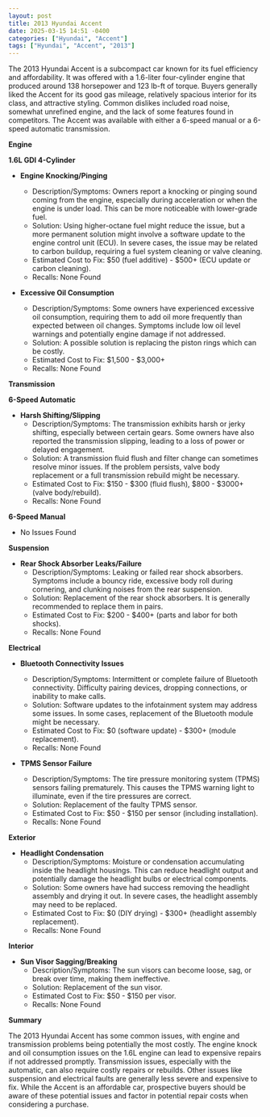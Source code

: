 ```yaml
---
layout: post
title: 2013 Hyundai Accent
date: 2025-03-15 14:51 -0400
categories: ["Hyundai", "Accent"]
tags: ["Hyundai", "Accent", "2013"]
---
```

The 2013 Hyundai Accent is a subcompact car known for its fuel efficiency and affordability. It was offered with a 1.6-liter four-cylinder engine that produced around 138 horsepower and 123 lb-ft of torque. Buyers generally liked the Accent for its good gas mileage, relatively spacious interior for its class, and attractive styling. Common dislikes included road noise, somewhat unrefined engine, and the lack of some features found in competitors. The Accent was available with either a 6-speed manual or a 6-speed automatic transmission.

**Engine**

**1.6L GDI 4-Cylinder**

*   **Engine Knocking/Pinging**
    *   Description/Symptoms: Owners report a knocking or pinging sound coming from the engine, especially during acceleration or when the engine is under load. This can be more noticeable with lower-grade fuel.
    *   Solution: Using higher-octane fuel might reduce the issue, but a more permanent solution might involve a software update to the engine control unit (ECU). In severe cases, the issue may be related to carbon buildup, requiring a fuel system cleaning or valve cleaning.
    *   Estimated Cost to Fix: $50 (fuel additive) - $500+ (ECU update or carbon cleaning).
    *   Recalls: None Found

*   **Excessive Oil Consumption**
    *   Description/Symptoms: Some owners have experienced excessive oil consumption, requiring them to add oil more frequently than expected between oil changes. Symptoms include low oil level warnings and potentially engine damage if not addressed.
    *   Solution: A possible solution is replacing the piston rings which can be costly.
    *   Estimated Cost to Fix: $1,500 - $3,000+
    *   Recalls: None Found

**Transmission**

**6-Speed Automatic**

*   **Harsh Shifting/Slipping**
    *   Description/Symptoms: The transmission exhibits harsh or jerky shifting, especially between certain gears. Some owners have also reported the transmission slipping, leading to a loss of power or delayed engagement.
    *   Solution: A transmission fluid flush and filter change can sometimes resolve minor issues. If the problem persists, valve body replacement or a full transmission rebuild might be necessary.
    *   Estimated Cost to Fix: $150 - $300 (fluid flush), $800 - $3000+ (valve body/rebuild).
    *   Recalls: None Found

**6-Speed Manual**

*   No Issues Found

**Suspension**

*   **Rear Shock Absorber Leaks/Failure**
    *   Description/Symptoms: Leaking or failed rear shock absorbers. Symptoms include a bouncy ride, excessive body roll during cornering, and clunking noises from the rear suspension.
    *   Solution: Replacement of the rear shock absorbers. It is generally recommended to replace them in pairs.
    *   Estimated Cost to Fix: $200 - $400+ (parts and labor for both shocks).
    *   Recalls: None Found

**Electrical**

*   **Bluetooth Connectivity Issues**
    *   Description/Symptoms: Intermittent or complete failure of Bluetooth connectivity. Difficulty pairing devices, dropping connections, or inability to make calls.
    *   Solution: Software updates to the infotainment system may address some issues. In some cases, replacement of the Bluetooth module might be necessary.
    *   Estimated Cost to Fix: $0 (software update) - $300+ (module replacement).
    *   Recalls: None Found

*   **TPMS Sensor Failure**
    *   Description/Symptoms: The tire pressure monitoring system (TPMS) sensors failing prematurely. This causes the TPMS warning light to illuminate, even if the tire pressures are correct.
    *   Solution: Replacement of the faulty TPMS sensor.
    *   Estimated Cost to Fix: $50 - $150 per sensor (including installation).
    *   Recalls: None Found

**Exterior**

*   **Headlight Condensation**
    *   Description/Symptoms: Moisture or condensation accumulating inside the headlight housings. This can reduce headlight output and potentially damage the headlight bulbs or electrical components.
    *   Solution: Some owners have had success removing the headlight assembly and drying it out. In severe cases, the headlight assembly may need to be replaced.
    *   Estimated Cost to Fix: $0 (DIY drying) - $300+ (headlight assembly replacement).
    *   Recalls: None Found

**Interior**

*   **Sun Visor Sagging/Breaking**
    *   Description/Symptoms: The sun visors can become loose, sag, or break over time, making them ineffective.
    *   Solution: Replacement of the sun visor.
    *   Estimated Cost to Fix: $50 - $150 per visor.
    *   Recalls: None Found

**Summary**

The 2013 Hyundai Accent has some common issues, with engine and transmission problems being potentially the most costly. The engine knock and oil consumption issues on the 1.6L engine can lead to expensive repairs if not addressed promptly. Transmission issues, especially with the automatic, can also require costly repairs or rebuilds. Other issues like suspension and electrical faults are generally less severe and expensive to fix. While the Accent is an affordable car, prospective buyers should be aware of these potential issues and factor in potential repair costs when considering a purchase.

